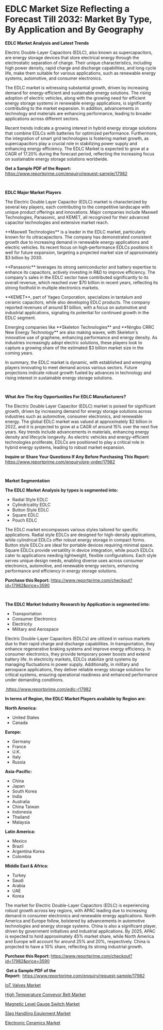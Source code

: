 <p><h1>EDLC Market Size Reflecting a Forecast Till 2032: Market By Type, By Application and By Geography</h1></p><p><strong>EDLC Market Analysis and Latest Trends</strong></p>
<p><p>Electric Double-Layer Capacitors (EDLC), also known as supercapacitors, are energy storage devices that store electrical energy through the electrostatic separation of charge. Their unique characteristics, including high power density, rapid charge and discharge capabilities, and long cycle life, make them suitable for various applications, such as renewable energy systems, automotive, and consumer electronics.</p><p>The EDLC market is witnessing substantial growth, driven by increasing demand for energy-efficient and sustainable energy solutions. The rising adoption of electric vehicles, along with the growing need for efficient energy storage systems in renewable energy applications, is significantly contributing to the market expansion. In addition, advancements in technology and materials are enhancing performance, leading to broader applications across different sectors.</p><p>Recent trends indicate a growing interest in hybrid energy storage solutions that combine EDLCs with batteries for optimized performance. Furthermore, the integration of smart grid technologies is fostering market growth, as supercapacitors play a crucial role in stabilizing power supply and enhancing energy efficiency. The EDLC Market is expected to grow at a CAGR of 17.20% during the forecast period, reflecting the increasing focus on sustainable energy storage solutions worldwide.</p></p>
<p><strong>Get a Sample PDF of the Report:&nbsp;</strong> <a href="https://www.reportprime.com/enquiry/request-sample/17982?utm_campaign=3047&utm_medium=2&utm_source=Github&utm_content=ia&utm_term=18032025&utm_id=edlc">https://www.reportprime.com/enquiry/request-sample/17982</a></p>
<p>&nbsp;</p>
<p><strong>EDLC Major Market Players</strong></p>
<p><p>The Electric Double Layer Capacitor (EDLC) market is characterized by several key players, each contributing to the competitive landscape with unique product offerings and innovations. Major companies include Maxwell Technologies, Panasonic, and KEMET, all recognized for their advanced capacitor technologies and extensive market reach.</p><p>**Maxwell Technologies** is a leader in the EDLC market, particularly known for its ultracapacitors. The company has demonstrated consistent growth due to increasing demand in renewable energy applications and electric vehicles. Its recent focus on high-performance EDLCs positions it well for future expansion, targeting a projected market size of approximately $3 billion by 2030.</p><p>**Panasonic** leverages its strong semiconductor and battery expertise to enhance its capacitors, actively investing in R&D to improve efficiency. The company's sales in the EDLC sector have contributed significantly to its overall revenue, which reached over $70 billion in recent years, reflecting its strong foothold in multiple electronics markets.</p><p>**KEMET**, part of Yageo Corporation, specializes in tantalum and ceramic capacitors, while also developing EDLC products. The company reported revenues of around $1 billion, with a focus on automotive and industrial applications, signaling its potential for continued growth in the EDLC segment.</p><p>Emerging companies like **Skeleton Technologies** and **Ningbo CRRC New Energy Technology** are also making waves, with Skeleton's innovative use of graphene, enhancing performance and energy density. As industries increasingly adopt electric solutions, these players look to capture a growing share of the estimated $3 billion market size in the coming years.</p><p>In summary, the EDLC market is dynamic, with established and emerging players innovating to meet demand across various sectors. Future projections indicate robust growth fueled by advances in technology and rising interest in sustainable energy storage solutions.</p></p>
<p>&nbsp;</p>
<p><strong>What Are The Key Opportunities For EDLC Manufacturers?</strong></p>
<p><p>The Electric Double Layer Capacitor (EDLC) market is poised for significant growth, driven by increasing demand for energy storage solutions across industries such as automotive, consumer electronics, and renewable energy. The global EDLC market was valued at approximately $2 billion in 2022, and it is projected to grow at a CAGR of around 15% over the next five years. Key trends include advancements in materials, enhancing energy density and lifecycle longevity. As electric vehicles and energy-efficient technologies proliferate, EDLCs are positioned to play a critical role in hybrid energy systems, leading to robust market expansion.</p></p>
<p><strong>Inquire or Share Your Questions If Any Before Purchasing This Report:</strong> <a href="https://www.reportprime.com/enquiry/pre-order/17982?utm_campaign=3047&utm_medium=2&utm_source=Github&utm_content=ia&utm_term=18032025&utm_id=edlc">https://www.reportprime.com/enquiry/pre-order/17982</a></p>
<p>&nbsp;</p>
<p><strong>Market Segmentation</strong></p>
<p><strong>The EDLC Market Analysis by types is segmented into:</strong></p>
<p><ul><li>Radial Style EDLC</li><li>Cylindricality EDLC</li><li>Button Style EDLC</li><li>Square EDLC</li><li>Pouch EDLC</li></ul></p>
<p><p>The EDLC market encompasses various styles tailored for specific applications. Radial style EDLCs are designed for high-density applications, while cylindrical EDLCs offer robust energy storage in compact forms. Button style EDLCs are ideal for portable devices requiring minimal space. Square EDLCs provide versatility in device integration, while pouch EDLCs cater to applications needing lightweight, flexible configurations. Each style serves unique design needs, enabling diverse uses across consumer electronics, automotive, and renewable energy sectors, enhancing performance and efficiency in energy storage solutions.</p></p>
<p><strong>Purchase this Report:&nbsp;</strong><a href="https://www.reportprime.com/checkout?id=17982&price=3590&utm_campaign=3047&utm_medium=2&utm_source=Github&utm_content=ia&utm_term=18032025&utm_id=edlc">https://www.reportprime.com/checkout?id=17982&price=3590</a></p>
<p>&nbsp;</p>
<p><strong>The EDLC Market Industry Research by Application is segmented into:</strong></p>
<p><ul><li>Transportation</li><li>Consumer Electronics</li><li>Electricity</li><li>Military and Aerospace</li></ul></p>
<p><p>Electric Double-Layer Capacitors (EDLCs) are utilized in various markets due to their rapid charge and discharge capabilities. In transportation, they enhance regenerative braking systems and improve energy efficiency. In consumer electronics, they provide temporary power boosts and extend battery life. In electricity markets, EDLCs stabilize grid systems by managing fluctuations in power supply. Additionally, in military and aerospace applications, they deliver reliable energy storage solutions for critical systems, ensuring operational readiness and enhanced performance under demanding conditions.</p></p>
<p><a href="https://www.reportprime.com/edlc-r17982?utm_campaign=3047&utm_medium=2&utm_source=Github&utm_content=ia&utm_term=18032025&utm_id=edlc">&nbsp;https://www.reportprime.com/edlc-r17982</a></p>
<p><strong>In terms of Region, the EDLC Market Players available by Region are:</strong></p>
<p>
    <p> <strong> North America: </strong>
        <ul>
            <li>United States</li>
            <li>Canada</li>
        </ul>
        </p> 
    <p> <strong> Europe: </strong>
        <ul>
            <li>Germany</li>
            <li>France</li>
            <li>U.K.</li>
            <li>Italy</li>
            <li>Russia</li>
        </ul>
        </p> 
    <p> <strong> Asia-Pacific: </strong>
        <ul>
            <li>China</li>
            <li>Japan</li>
            <li>South Korea</li>
            <li>India</li>
            <li>Australia</li>
            <li>China Taiwan</li>
            <li>Indonesia</li>
            <li>Thailand</li>
            <li>Malaysia</li>
        </ul>
        </p> 
    <p> <strong> Latin America: </strong>
        <ul>
            <li>Mexico</li>
            <li>Brazil</li>
            <li>Argentina Korea</li>
            <li>Colombia</li>
        </ul>
        </p> 
    <p> <strong> Middle East & Africa: </strong>
        <ul>
            <li>Turkey</li>
            <li>Saudi</li>
            <li>Arabia</li>
            <li>UAE</li>
            <li>Korea</li>
        </ul>
    </p>
    </p>
<p><p>The market for Electric Double-Layer Capacitors (EDLC) is experiencing robust growth across key regions, with APAC leading due to increasing demand in consumer electronics and renewable energy applications. North America and Europe follow, bolstered by advancements in automotive technologies and energy storage systems. China is also a significant player, driven by government initiatives and industrial applications. By 2025, APAC is expected to hold approximately 45% market share, while North America and Europe will account for around 25% and 20%, respectively. China is projected to have a 10% share, reflecting its strong industrial growth.</p></p>
<p><strong>Purchase this Report: </strong><a href="https://www.reportprime.com/checkout?id=17982&price=3590&utm_campaign=3047&utm_medium=2&utm_source=Github&utm_content=ia&utm_term=18032025&utm_id=edlc">https://www.reportprime.com/checkout?id=17982&price=3590</a></p>
<p>&nbsp;<strong>Get a Sample PDF of the Report:&nbsp;&nbsp;</strong><a href="https://www.reportprime.com/enquiry/request-sample/17982?utm_campaign=3047&utm_medium=2&utm_source=Github&utm_content=ia&utm_term=18032025&utm_id=edlc">https://www.reportprime.com/enquiry/request-sample/17982</a></p>
<p><strong></strong></p>
<p><p><a href="https://www.linkedin.com/pulse/projected-11-cagr-iot-valves-market-2025-2032-trend-z4sge?utm_campaign=3047&utm_medium=2&utm_source=Github&utm_content=ia&utm_term=18032025&utm_id=edlc">IoT Valves Market</a></p><p><a href="https://www.linkedin.com/pulse/projected-growth-high-temperature-conveyor-belt-market-vzpce?utm_campaign=3047&utm_medium=2&utm_source=Github&utm_content=ia&utm_term=18032025&utm_id=edlc">High Temperature Conveyor Belt Market</a></p><p><a href="https://www.linkedin.com/pulse/magnetic-level-gauge-switch-market-analysis-report-comprehensive-blqfe?utm_campaign=3047&utm_medium=2&utm_source=Github&utm_content=ia&utm_term=18032025&utm_id=edlc">Magnetic Level Gauge Switch Market</a></p><p><a href="https://www.linkedin.com/pulse/slag-handling-equipment-market-overview-size-value-predicted-cagr-8olme?utm_campaign=3047&utm_medium=2&utm_source=Github&utm_content=ia&utm_term=18032025&utm_id=edlc">Slag Handling Equipment Market</a></p><p><a href="https://github.com/abuugjetaj/Market-Research-Report-List-1/blob/main/electronic-ceramics-market.md?utm_campaign=3047&utm_medium=2&utm_source=Github&utm_content=ia&utm_term=18032025&utm_id=edlc">Electronic Ceramics Market</a></p></p>